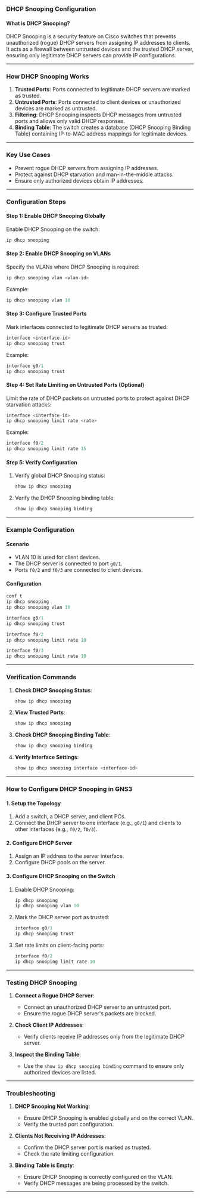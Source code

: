 ### **DHCP Snooping Configuration**

#### **What is DHCP Snooping?**

DHCP Snooping is a security feature on Cisco switches that prevents unauthorized (rogue) DHCP servers from assigning IP addresses to clients. It acts as a firewall between untrusted devices and the trusted DHCP server, ensuring only legitimate DHCP servers can provide IP configurations.

---

### **How DHCP Snooping Works**
1. **Trusted Ports**: Ports connected to legitimate DHCP servers are marked as trusted.
2. **Untrusted Ports**: Ports connected to client devices or unauthorized devices are marked as untrusted.
3. **Filtering**: DHCP Snooping inspects DHCP messages from untrusted ports and allows only valid DHCP responses.
4. **Binding Table**: The switch creates a database (DHCP Snooping Binding Table) containing IP-to-MAC address mappings for legitimate devices.

---

### **Key Use Cases**
- Prevent rogue DHCP servers from assigning IP addresses.
- Protect against DHCP starvation and man-in-the-middle attacks.
- Ensure only authorized devices obtain IP addresses.

---

### **Configuration Steps**

#### **Step 1: Enable DHCP Snooping Globally**
Enable DHCP Snooping on the switch:
```c
ip dhcp snooping
```

#### **Step 2: Enable DHCP Snooping on VLANs**
Specify the VLANs where DHCP Snooping is required:
```c
ip dhcp snooping vlan <vlan-id>
```

Example:
```c
ip dhcp snooping vlan 10
```

#### **Step 3: Configure Trusted Ports**
Mark interfaces connected to legitimate DHCP servers as trusted:
```c
interface <interface-id>
ip dhcp snooping trust
```

Example:
```c
interface g0/1
ip dhcp snooping trust
```

#### **Step 4: Set Rate Limiting on Untrusted Ports (Optional)**
Limit the rate of DHCP packets on untrusted ports to protect against DHCP starvation attacks:
```c
interface <interface-id>
ip dhcp snooping limit rate <rate>
```

Example:
```c
interface f0/2
ip dhcp snooping limit rate 15
```

#### **Step 5: Verify Configuration**
1. Verify global DHCP Snooping status:
   ```c
   show ip dhcp snooping
   ```

2. Verify the DHCP Snooping binding table:
   ```c
   show ip dhcp snooping binding
   ```

---

### **Example Configuration**

#### **Scenario**
- VLAN 10 is used for client devices.
- The DHCP server is connected to port `g0/1`.
- Ports `f0/2` and `f0/3` are connected to client devices.

#### **Configuration**
```c
conf t
ip dhcp snooping
ip dhcp snooping vlan 10

interface g0/1
ip dhcp snooping trust

interface f0/2
ip dhcp snooping limit rate 10

interface f0/3
ip dhcp snooping limit rate 10
```

---

### **Verification Commands**

1. **Check DHCP Snooping Status**:
   ```c
   show ip dhcp snooping
   ```

2. **View Trusted Ports**:
   ```c
   show ip dhcp snooping
   ```

3. **Check DHCP Snooping Binding Table**:
   ```c
   show ip dhcp snooping binding
   ```

4. **Verify Interface Settings**:
   ```c
   show ip dhcp snooping interface <interface-id>
   ```

---

### **How to Configure DHCP Snooping in GNS3**

#### **1. Setup the Topology**
1. Add a switch, a DHCP server, and client PCs.
2. Connect the DHCP server to one interface (e.g., `g0/1`) and clients to other interfaces (e.g., `f0/2`, `f0/3`).

#### **2. Configure DHCP Server**
1. Assign an IP address to the server interface.
2. Configure DHCP pools on the server.

#### **3. Configure DHCP Snooping on the Switch**
1. Enable DHCP Snooping:
   ```c
   ip dhcp snooping
   ip dhcp snooping vlan 10
   ```
2. Mark the DHCP server port as trusted:
   ```c
   interface g0/1
   ip dhcp snooping trust
   ```
3. Set rate limits on client-facing ports:
   ```c
   interface f0/2
   ip dhcp snooping limit rate 10
   ```

---

### **Testing DHCP Snooping**
1. **Connect a Rogue DHCP Server**:
   - Connect an unauthorized DHCP server to an untrusted port.
   - Ensure the rogue DHCP server's packets are blocked.

2. **Check Client IP Addresses**:
   - Verify clients receive IP addresses only from the legitimate DHCP server.

3. **Inspect the Binding Table**:
   - Use the `show ip dhcp snooping binding` command to ensure only authorized devices are listed.

---

### **Troubleshooting**

1. **DHCP Snooping Not Working**:
   - Ensure DHCP Snooping is enabled globally and on the correct VLAN.
   - Verify the trusted port configuration.

2. **Clients Not Receiving IP Addresses**:
   - Confirm the DHCP server port is marked as trusted.
   - Check the rate limiting configuration.

3. **Binding Table is Empty**:
   - Ensure DHCP Snooping is correctly configured on the VLAN.
   - Verify DHCP messages are being processed by the switch.

---
